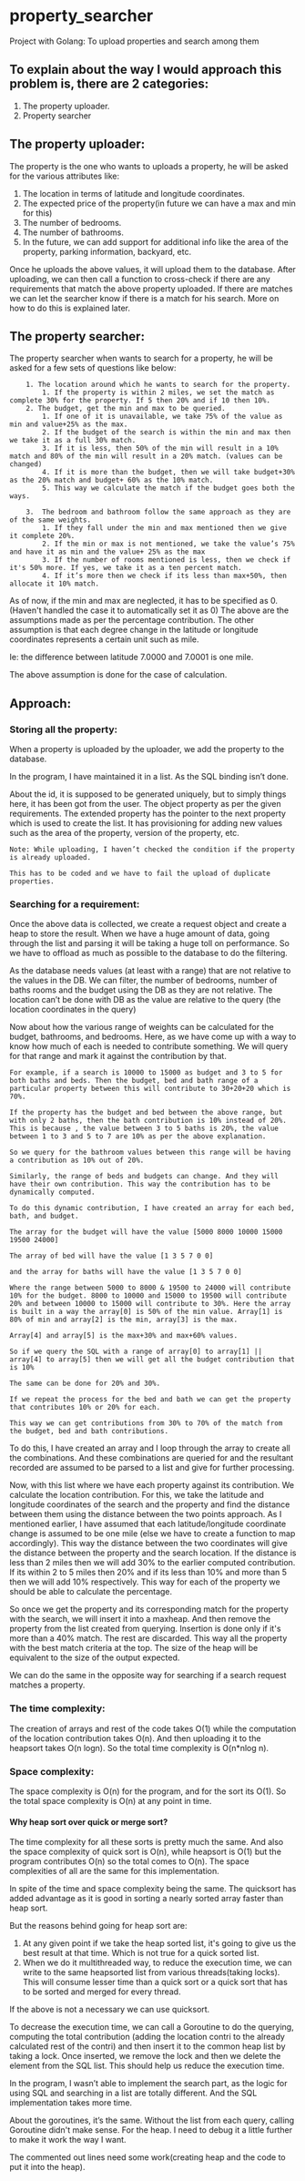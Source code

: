 # property_searcher
Project with Golang: To upload properties and search among them

## To explain about the way I would approach this problem is, there are 2 categories:

1. The property uploader.
2. Property searcher 

## The property uploader:
The property is the one who wants to uploads a property, he will be asked for the various attributes like:

1. The location in terms of latitude and longitude coordinates.
2. The expected price of the property(in future we can have a max and min for this)
3. The number of bedrooms.
4. The number of bathrooms.
5. In the future, we can add support for additional info like the area of the property, parking information, backyard, etc.

Once he uploads the above values, it will upload them to the database. After uploading, we can then call a function to cross-check if there are any requirements that match the above property uploaded. If there are matches we can let the searcher know if there is a match for his search. More on how to do this is explained later.

## The property searcher:
The property searcher when wants to search for a property, he will be asked for a few sets of questions like below:

```
	1. The location around which he wants to search for the property.
		1. If the property is within 2 miles, we set the match as complete 30% for the property. If 5 then 20% and if 10 then 10%.
	2. The budget, get the min and max to be queried. 
		1. If one of it is unavailable, we take 75% of the value as min and value+25% as the max. 
		2. If the budget of the search is within the min and max then we take it as a full 30% match.
		3. If it is less, then 50% of the min will result in a 10% match and 80% of the min will result in a 20% match. (values can be changed)
		4. If it is more than the budget, then we will take budget+30% as the 20% match and budget+ 60% as the 10% match. 
		5. This way we calculate the match if the budget goes both the ways.

	3.  The bedroom and bathroom follow the same approach as they are of the same weights.
		1. If they fall under the min and max mentioned then we give it complete 20%.
		2. If the min or max is not mentioned, we take the value’s 75% and have it as min and the value+ 25% as the max 
		3. If the number of rooms mentioned is less, then we check if it's 50% more. If yes, we take it as a ten percent match.
		4. If it’s more then we check if its less than max+50%, then allocate it 10% match.
```

As of now, if the min and max are neglected, it has to be specified as 0. (Haven't handled the case it to automatically set it as 0) The above are the assumptions made as per the percentage contribution. The other assumption is that each degree change in the latitude or longitude coordinates represents a certain unit such as mile.

Ie: the difference between latitude 7.0000 and 7.0001 is one mile. 

The above assumption is done for the case of calculation.

## Approach:

### Storing all the property:

When a property is uploaded by the uploader, we add the property to the database.

In the program, I have maintained it in a list. As the SQL binding isn’t done.

About the id, it is supposed to be generated uniquely, but to simply things here, it has been got from the user. The object property as per the given requirements. The extended property has the pointer to the next property which is used to create the list. It has provisioning for adding new values such as the area of the property, version of the property, etc.

```
Note: While uploading, I haven’t checked the condition if the property is already uploaded.

This has to be coded and we have to fail the upload of duplicate properties.
```

### Searching for a requirement:

Once the above data is collected, we create a request object and create a heap to store the result. When we have a huge amount of data, going through the list and parsing it will be taking a huge toll on performance. So we have to offload as much as possible to the database to do the filtering. 

As the database needs values (at least with a range) that are not relative to the values in the DB. We can filter, the number of bedrooms, number of baths rooms and the budget using the DB as they are not relative. The location can’t be done with DB as the value are relative to the query  (the location coordinates in the query) 

Now about how the various range of weights can be calculated for the budget, bathrooms, and bedrooms. Here, as we have come up with a way to know how much of each is needed to contribute something. We will query for that range and mark it against the contribution by that.

```
For example, if a search is 10000 to 15000 as budget and 3 to 5 for both baths and beds. Then the budget, bed and bath range of a particular property between this will contribute to 30+20+20 which is 70%.

If the property has the budget and bed between the above range, but with only 2 baths, then the bath contribution is 10% instead of 20%. This is because , the value between 3 to 5 baths is 20%, the value between 1 to 3 and 5 to 7 are 10% as per the above explanation.

So we query for the bathroom values between this range will be having a contribution as 10% out of 20%. 

Similarly, the range of beds and budgets can change. And they will have their own contribution. This way the contribution has to be dynamically computed. 

To do this dynamic contribution, I have created an array for each bed, bath, and budget. 

The array for the budget will have the value [5000 8000 10000 15000 19500 24000]

The array of bed will have the value [1 3 5 7 0 0] 

and the array for baths will have the value [1 3 5 7 0 0]

Where the range between 5000 to 8000 & 19500 to 24000 will contribute 10% for the budget. 8000 to 10000 and 15000 to 19500 will contribute 20% and between 10000 to 15000 will contribute to 30%. Here the array is built in a way the array[0] is 50% of the min value. Array[1] is 80% of min and array[2] is the min, array[3] is the max.

Array[4] and array[5] is the max+30% and max+60% values.

So if we query the SQL with a range of array[0] to array[1] || array[4] to array[5] then we will get all the budget contribution that is 10%

The same can be done for 20% and 30%.

If we repeat the process for the bed and bath we can get the property that contributes 10% or 20% for each.

This way we can get contributions from 30% to 70% of the match from the budget, bed and bath contributions.
```

To do this, I have created an array and I loop through the array to create all the combinations. And these combinations are queried for and the resultant recorded are assumed to be parsed to a list and give for further processing.

Now, with this list where we have each property against its contribution. We calculate the location contribution. For this, we take the latitude and longitude coordinates of the search and the property and find the distance between them using the distance between the two points approach. As I mentioned earlier, I have assumed that each latitude/longitude coordinate change is assumed to be one mile (else we have to create a function to map accordingly). This way the distance between the two coordinates will give the distance between the property and the search location. If the distance is less than 2 miles then we will add 30% to the earlier computed contribution. If its within 2 to 5 miles then 20% and if its less than 10% and more than 5 then we will add 10% respectively. This way for each of the property we should be able to calculate the percentage.

So once we get the property and its corresponding match for the property with the search, we will insert it into a maxheap. And then remove the property from the list created from querying. Insertion is done only if it's more than a 40% match. The rest are discarded. This way all the property with the best match criteria at the top. The size of the heap will be equivalent to the size of the output expected.  

We can do the same in the opposite way for searching if a search request matches a property. 

### The time complexity:

The creation of arrays and rest of the code takes O(1) while the computation of the location contribution takes O(n). And then uploading it to the heapsort takes O(n logn). So the total time complexity is O(n*nlog n). 

### Space complexity:

The space complexity is O(n) for the program, and for the sort its O(1). So the total space complexity is O(n) at any point in time. 

#### Why heap sort over quick or merge sort?

The time complexity for all these sorts is pretty much the same. And also the space complexity of quick sort is O(n), while heapsort is O(1) but the program contributes O(n) so the total comes to O(n). The space complexities of all are the same for this implementation.

In spite of the time and space complexity being the same. The quicksort has added advantage as it is good in sorting a nearly sorted array faster than heap sort.

But the reasons behind going for heap sort are:

1. At any given point if we take the heap sorted list, it's going to give us the best result at that time. Which is not true for a quick sorted list.
2. When we do it multithreaded way, to reduce the execution time, we can write to the same heapsorted list from various threads(taking locks). This will consume lesser time than a quick sort or a quick sort that has to be sorted and merged for every thread.

If the above is not a necessary we can use quicksort.

To decrease the execution time, we can call a Goroutine to do the querying, computing the total contribution (adding the location contri to the already calculated rest of the contri) and then insert it to the common heap list by taking a lock. Once inserted, we remove the lock and then we delete the element from the SQL list. This should help us reduce the execution time. 

In the program, I wasn’t able to implement the search part, as the logic for using SQL and searching in a list are totally different. And the SQL implementation takes more time. 

About the goroutines, it’s the same. Without the list from each query, calling Goroutine didn't make sense. For the heap. I need to debug it a little further to make it work the way I want. 

The commented out lines need some work(creating heap and the code to put it into the heap). 

